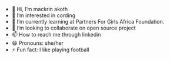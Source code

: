 - 👋 Hi, I’m mackrin akoth
- 👀 I’m interested in cording
- 🌱 I’m currently learning at Partners For Girls Africa Foundation.
- 💞️ I’m looking to collaborate on open source project 
- 📫 How to reach me through linkedin
- 😄 Pronouns: she/her
- ⚡ Fun fact: I like playing football

<!---
akoth2003/akoth2003 is a ✨ special ✨ repository because its `README.md` (this file) appears on your GitHub profile.
You can click the Preview link to take a look at your changes.
--->
